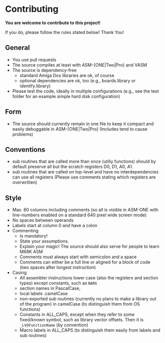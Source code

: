 # Contributing #

**You are welcome to contribute to this project!**

If you do, please follow the rules stated below! Thank You!

## General ##
- You use pull requests
- The source compiles at least with ASM-{ONE|Two|Pro} and VASM
- The source is dependency-free
  - standard Amiga Dos libraries are ok, of course
  - optional dependencies are ok, too (e.g., boards.library or identify.library)
- Please test the code, ideally in multiple configurations (e.g., see the test folder for an example simple hard disk configuration)

## Form ##  
- The source should currently remain in one file to keep it compact and easily debuggable in ASM-{ONE|Two|Pro} (Includes tend to cause problems)

## Conventions ##
- sub routines that are called more than once (utiliy functions) should by default preserve all but the scratch registers D0, D1, A0, A1.
- sub routines that are called on top-level and have no interdependencies can use all registers (Please use comments stating which registers are overwritten)

## Style ##
- Max. 60 columns including comments (so all is visible in ASM-ONE with line-numbers enabled on a standard 640 pixel wide screen mode)
- No spaces between operands
- Labels start at column 0 and have a colon
- Commenting
  - Is mandatory!
  - State your assumptions.
  - Explain your magic! The source should also serve for people to learn M68K ASM
  - Comments must always start with semicolon and a space
  - Comments can either be a full line or aligned for a block of code (two spaces after longest instruction)
- Casing
  - All assembler instructions lower case (also the registers and section types) except constants, such as ``NARG``
  - section names in PascalCase,
  - local labels .camelCase
  - non-exported sub routines (currently no plans to make a library out of the program) in camelCase (to distinguish them from OS functions)
  - Constants in ALL_CAPS, except when they refer to some fixed/known symbol, such as library vector offsets. Then it is ``_LVOFunctionName`` (by convention)
  - Macro labels in ALL_CAPS (to distinguish them easily from labels and sub routines)